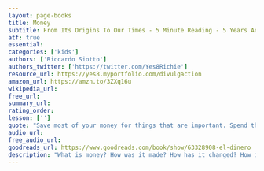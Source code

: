 ```yaml
---
layout: page-books
title: Money
subtitle: From Its Origins To Our Times - 5 Minute Reading - 5 Years And Up
atf: true
essential: 
categories: ['kids']
authors: ['Riccardo Siotto']
authors_twitter: ['https://twitter.com/Yes8Richie']
resource_url: https://yes8.myportfolio.com/divulgaction
amazon_url: https://amzn.to/3ZXq16u
wikipedia_url: 
free_url: 
summary_url: 
rating_order: 
lesson: ['']
quote: "Save most of your money for things that are important. Spend the majority of your time with people who are important to you."
audio_url: 
free_audio_url: 
goodreads_url: https://www.goodreads.com/book/show/63328908-el-dinero
description: "What is money? How was it made? How has it changed? How is it created and by who? What gives money value? Is there anything that’s more precious? This Illustrated Book is about all these questions, to explain even to the youngest the History of Money, from its origins to our time, with fun 5 minutes of reading."
---
```

